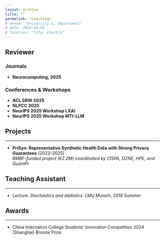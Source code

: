 ```yaml
---
layout: archive
title: ""
permalink: /teaching/
# venue: "University 1, Department"
# date: 2014-01-01
# location: "City, Country"
---
```

## Reviewer

### Journals
- **Neurocomputing, 2025**

### Conferences & Workshops
- **ACL SRW 2025**  
- **NLPCC 2025**  
- **NeurIPS 2025 Workshop LXAI**  
- **NeurIPS 2025 Workshop MTI-LLM**


## Projects
---

- **PriSyn: Representative Synthetic Health Data with Strong Privacy Guarantees** (2022–2025)  
  *BMBF-funded project (€2.2M) coordinated by CISPA, DZNE, HPE, and QuantPi*  
  <!-- Funded PhD researcher under the PriSyn project, which aims to develop synthetic biomedical data with strong differential privacy guarantees. My research is aligned with privacy auditing and evaluation of trustworthy generative models. Supervised by Prof. Dr. Mario Fritz and Dr. Yang Zhang at CISPA. -->


## Teaching Assistant
---

- Lecture: _Stochastics and statistics_. LMU Munich, 2019 Summer


## Awards
---

- China Internation College Students’ Innovation Competition 2024 (Shanghai) Bronze Prize


